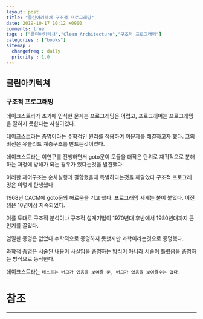 ```yaml
---
layout: post
title: "클린아키텍쳐-구조적 프로그래밍"
date: 2019-10-17 10:12 +0900
comments: true
tags : ["클린아키텍쳐","Clean Architecture","구조적 프로그래밍"]
categories : ["books"]
sitemap :
  changefreq : daily
  priority : 1.0
---
```


## 클린아키텍쳐

### 구조적 프로그래밍

데이크스트라가 초기에 인식한 문제는 프로그래밍은 어렵고, 프로그래머는 프로그래밍을 잘하지 못한다는 사실이였다.

데이크스트라는 증명이라는 수학적인 원리를 적용하여 이문제를 해결하고자 했다. 그의 비전은 유클리드 계층구조를 만드는것이였다.

데이크스트라는 이연구를 진행하면서 goto문이 모듈을 더작은 단위로 재귀적으로 분해하는 과정에 방해가 되는 경우가 있다는것을 발견했다.

이러한 제어구조는 순차실행과 결합했을때 특별하다는것을 깨달았다 구조적 프로그래밍은 이렇게 탄생했다

1968년 CACM에 goto문의 해로움을 기고 했다. 프로그래밍 세계는 불이 붙었다. 이전쟁은 10년이상 지속되었다.

이를 토대로 구조적 분석이나 구조적 설계기법이 1970년대 후반에서 1980년대까지 큰 인기를 끌었다.

엄밀한 증명은 없었다 수학적으로 증명하지 못했지만 과학이라는것으로 증명했다.

과학적 증명은 서술된 내용이 사실임을 증명하는 방식이 아니라 서술이 틀렸음을 증명하는 방식으로 동작한다.

데이크스트라는 `테스트는 버그가 있음을 보여줄 뿐, 버그가 없음을 보여줄수는 없다.`


# 참조
-----

